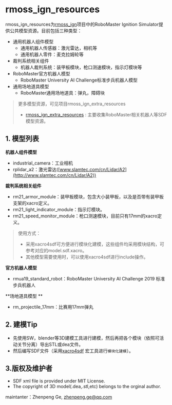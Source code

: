 # rmoss_ign_resources

rmoss_ign_resources为[rmoss_ign](https://github.com/robomaster-oss/rmoss_ign)项目中的RoboMaster Ignition Simulator提供公共模型资源。目前包括三种类型：

* 通用机器人组件模型
  * 通用机器人传感器：激光雷达，相机等
  * 通用机器人零件：麦克拉姆轮等
* 裁判系统相关组件
  * 机器人裁判系统：装甲板模块，枪口测速模块，指示灯模块等
* RoboMaster官方机器人模型
  * RoboMaster University AI Challenge标准步兵机器人模型
* 通用场地道具模型
  * RoboMaster通用场地道具：弹丸，障碍块

> 更多模型资源，可见项目rmoss_ign_extra_resources
>
> * [rmoss_ign_extra_resources](https://github.com/robomaster-oss/rmoss_ign_extra_resources) : 主要收集RoboMaster相关机器人等SDF模型资源。

## 1. 模型列表

**机器人组件模型**

* industrial_camera：工业相机
* rplidar_a2：激光雷达([www.slamtec.com/cn/Lidar/A2](http://www.slamtec.com/cn/Lidar/A2))

**裁判系统相关组件**

* rm21_armor_module：装甲板模块，包含大小装甲板，以及是否带有装甲板支架的xacro定义。
* rm21_light_indicator_module：指示灯模块。
* rm21_speed_monitor_module：枪口测速模块，目前只有17mm的xacro定义。

> 使用方式：
>
> * 采用xacro4sdf可方便进行模块化建模，这些组件均采用模块结构，可参考对应的model.sdf.xacro。
> * 其他模型需要使用时，可以使用xacro4sdf进行include操作。

**官方机器人模型**

* rmua19_standard_robot：RoboMaster University AI Challenge 2019 标准步兵机器人

**场地道具模型 **

* rm_projectile_17mm：比赛用17mm弹丸

## 2. 建模Tip

* 先使用SW，blender等3D建模工具进行建模，然后再把各个模块（依照可活动关节分离）导出STL或dea文件。
* 然后编写SDF文件（采用[xacro4sdf](https://github.com/gezp/xacro4sdf) 宏工具进行`模块化建模`）。

## 3.版权及维护者

* SDF xml file is provided under MIT License.
* The copyright of 3D model(.dea,.stl,etc) belongs to the orginal author.

maintanter：Zhenpeng Ge, zhenpeng.ge@qq.com

